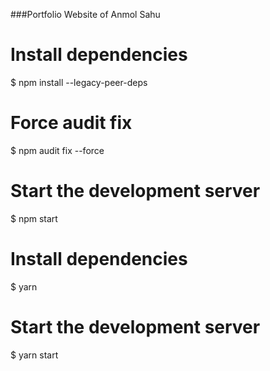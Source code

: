 ###Portfolio Website of Anmol Sahu


# Install dependencies
$ npm install --legacy-peer-deps

# Force audit fix
$ npm audit fix --force

# Start the development server
$ npm start

# Install dependencies
$ yarn

# Start the development server
$ yarn start